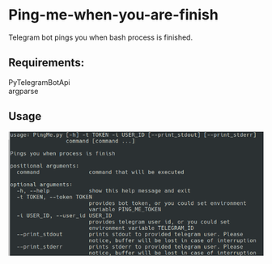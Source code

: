 # Ping-me-when-you-are-finish
Telegram bot pings you when bash process is finished.

## Requirements:
PyTelegramBotApi\
argparse

## Usage
![](imgs/Help.png)
